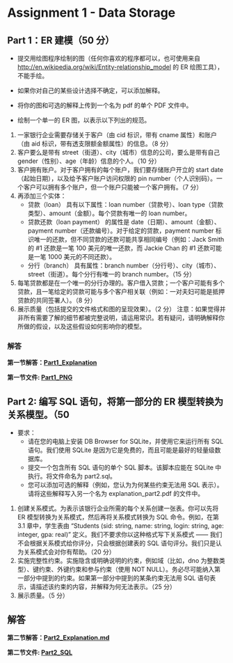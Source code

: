 # Assignment 1 - Data Storage   
## Part 1：ER 建模（50 分）
- 提交用绘图程序绘制的图（任何你喜欢的程序都可以，也可使用来自 http://en.wikipedia.org/wiki/Entity-relationship_model 的 ER 绘图工具），不能手绘。
- 如果你对自己的某些设计选择不确定，可以添加解释。
- 将你的图和可选的解释上传到一个名为 pdf 的单个 PDF 文件中。

- 绘制一个单一的 ER 图，以表示以下列出的规范。
1. 一家银行企业需要存储关于客户（由 cid 标识，带有 cname 属性）和账户（由 aid 标识，带有透支限额金额属性）的信息。（8 分）
2. 客户要么是带有 street（街道）、city（城市）信息的公司，要么是带有自己 gender（性别）、age（年龄）信息的个人。（10 分）
3. 客户拥有账户。对于客户拥有的每个账户，我们要存储账户开立的 start date（起始日期），以及给予客户账户访问权限的 pin number（个人识别码）。一个客户可以拥有多个账户，但一个账户只能被一个客户拥有。（7 分）
4. 再添加三个实体：
    - 贷款（loan） 具有以下属性：loan number（贷款号）、loan type（贷款类型）、amount（金额）。每个贷款有唯一的 loan number。
    - 贷款还款（loan payment） 的属性是 date（日期）、amount（金额）、payment number（还款编号）。对于给定的贷款，payment number 标识唯一的还款，但不同贷款的还款可能共享相同编号（例如：Jack Smith 的 #1 还款是一笔 100 美元的唯一还款，而 Jackie Chan 的 #1 还款可能是一笔 1000 美元的不同还款）。
    - 分行（branch） 具有属性：branch number（分行号）、city（城市）、street（街道）。每个分行有唯一的 branch number。（15 分）
5. 每笔贷款都是在一个唯一的分行办理的。客户借入贷款；一个客户可能有多个贷款，且一笔给定的贷款可能与多个客户相关联（例如：一对夫妇可能是抵押贷款的共同签署人）。（8 分）
6. 展示质量（包括提交的文件格式和图的呈现效果）。（2 分）
注意：如果觉得并非所有需要了解的细节都被完整说明，请运用常识。若有疑问，请明确解释你所做的假设，以及这些假设如何影响你的模型。

### 解答
**第一节解答：[Part1_Explanation](Part1_Explanation.md)**

**第一节文件: [Part1_PNG](part1.png)**

## Part 2: 编写 SQL 语句，将第一部分的 ER 模型转换为关系模型。（50 
- 要求：
  - 请在您的电脑上安装 DB Browser for SQLite，并使用它来运行所有 SQL 语句。我们使用 SQLite 是因为它是免费的，而且可能是最好的轻量级数据库。
  - 提交一个包含所有 SQL 语句的单个 SQL 脚本。该脚本应能在 SQLite 中执行。将文件命名为 part2.sql。
  - 您可以添加可选的解释（例如，您认为为何某些约束无法用 SQL 表示）。请将这些解释写入另一个名为 explanation_part2.pdf 的文件中。
1. 创建关系模式。为表示该银行企业所需的每个关系创建一张表。你可以先将 ER 模型转换为关系模式，然后再将关系模式转换为 SQL 命令。例如，在第 3.1 章中，学生表由 “Students (sid: string, name: string, login: string, age: integer, gpa: real)” 定义。我们不要求你以这种格式写下关系模式 —— 我们不会根据关系模式给你评分，只会根据创建表的 SQL 语句评分。我们只是认为关系模式会对你有帮助。（20 分）
2. 实施完整性约束。实施隐含或明确说明的约束，例如域（比如，dno 为整数类型）、键约束、外键约束和参与约束（使用 NOT NULL）。务必尽可能纳入第一部分中提到的约束。如果第一部分中提到的某条约束无法用 SQL 语句表示，请描述该约束的内容，并解释为何无法表示。（25 分）
3. 展示质量。（5 分）

## 解答
**第二节解答：[Part2_Explanation.md](Part2_Explanation.md)**

**第二节文件: [Part2_SQL](part2.sql)**

